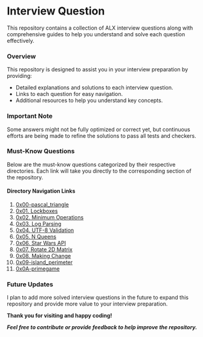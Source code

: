 # Interview Question
This repository contains a collection of ALX interview questions along with comprehensive guides to help you understand and solve each question effectively.

### Overview
This repository is designed to assist you in your interview preparation by providing:

- Detailed explanations and solutions to each interview question.
- Links to each question for easy navigation.
- Additional resources to help you understand key concepts.

### Important Note
Some answers might not be fully optimized or correct yet, but continuous efforts are being made to refine the solutions to pass all tests and checkers.

### Must-Know Questions
Below are the must-know questions categorized by their respective directories. Each link will take you directly to the corresponding section of the repository.

#### Directory Navigation Links
1. [0x00-pascal_triangle](https://github.com/Steveric1/alx-interview/tree/master/0x00-pascal_triangle)
2. [0x01. Lockboxes](https://github.com/Steveric1/alx-interview/tree/master/0x01-lockboxes)
3. [0x02. Minimum Operations](https://github.com/Steveric1/alx-interview/tree/master/0x02-minimum_operations)
4. [0x03. Log Parsing](https://github.com/Steveric1/alx-interview/tree/master/0x03-log_parsing)
5. [0x04. UTF-8 Validation](https://github.com/Steveric1/alx-interview/tree/master/0x04-utf8_validation)
6. [0x05. N Queens](https://github.com/Steveric1/alx-interview/tree/master/0x05-nqueens)
7. [0x06. Star Wars API](https://github.com/Steveric1/alx-interview/tree/master/0x06-starwars_api)
8. [0x07. Rotate 2D Matrix](https://github.com/Steveric1/alx-interview/tree/master/0x07-rotate_2d_matrix)
9. [0x08. Making Change](https://github.com/Steveric1/alx-interview/tree/master/0x08-making_change)
10. [0x09-island_perimeter](https://github.com/Steveric1/alx-interview/tree/master/0x09-island_perimeter)
11. [0x0A-primegame](https://github.com/Steveric1/alx-interview/tree/master/0x0A-primegame)


### Future Updates
I plan to add more solved interview questions in the future to expand this repository and provide more value to your interview preparation.


**Thank you for visiting and happy coding!**

_**Feel free to contribute or provide feedback to help improve the repository.**_
